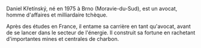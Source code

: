 
Daniel Křetínský, né en 1975 à Brno (Moravie-du-Sud), est un avocat, homme d'affaires et milliardaire tchèque.

Après des études en France, il entame sa carrière en tant qu'avocat, avant de se lancer dans le secteur de l'énergie. Il construit sa fortune en rachetant d'importantes mines et centrales de charbon.
